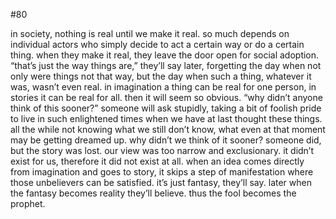 #80

in society, nothing is real until we make it real. so much depends on individual actors who simply decide to act a certain way or do a certain thing. when they make it real, they leave the door open for social adoption. “that’s just the way things are,” they’ll say later, forgetting the day when not only were things not that way, but the day when such a thing, whatever it was, wasn’t even real. in imagination a thing can be real for one person, in stories it can be real for all. then it will seem so obvious. “why didn’t anyone think of this sooner?” someone will ask stupidly, taking a bit of foolish pride to live in such enlightened times when we have at last thought these things. all the while not knowing what we still don’t know, what even at that moment may be getting dreamed up. why didn’t we think of it sooner? someone did, but the story was lost. our view was too narrow and exclusionary. it didn’t exist for us, therefore it did not exist at all. when an idea comes directly from imagination and goes to story, it skips a step of manifestation where those unbelievers can be satisfied. it’s just fantasy, they’ll say. later when the fantasy becomes reality they’ll believe. thus the fool becomes the prophet.
